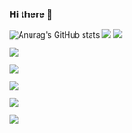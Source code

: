 ### Hi there 👋

<!--
**ROOTXBOT2/ROOTXBOT2** is a ✨ _special_ ✨ repository because its `README.md` (this file) appears on your GitHub profile.

Here are some ideas to get you started:

- 🔭 I’m currently working on ...
- 🌱 I’m currently learning ...
- 👯 I’m looking to collaborate on ...
- 🤔 I’m looking for help with ...
- 💬 Ask me about ...
- 📫 How to reach me: ...
- 😄 Pronouns: ...
- ⚡ Fun fact: ...
-->
![Anurag's GitHub stats](https://github-readme-stats.vercel.app/api?username=ROOTXBOT2&show_icons=true&theme=radical)
<a href="버튼을 눌렀을 때 이동할 링크" target="_blank"><img src="https://img.shields.io/badge/Python?style=for-the-badge&logo=python&logoColor=#3776AB"/></a>
<a href="버튼을 눌렀을 때 이동할 링크" target="_blank"><img src="https://img.shields.io/badge/뱃지레이블-배경색?style=for-the-badge&logo=로고&logoColor=로고색상"/></a>

<a href="버튼을 눌렀을 때 이동할 링크" target="_blank"><img src="https://img.shields.io/badge/뱃지레이블-배경색?style=for-the-badge&logo=로고&logoColor=로고색상"/></a>

<a href="버튼을 눌렀을 때 이동할 링크" target="_blank"><img src="https://img.shields.io/badge/뱃지레이블-배경색?style=for-the-badge&logo=로고&logoColor=로고색상"/></a>

<a href="버튼을 눌렀을 때 이동할 링크" target="_blank"><img src="https://img.shields.io/badge/뱃지레이블-배경색?style=for-the-badge&logo=로고&logoColor=로고색상"/></a>

<a href="버튼을 눌렀을 때 이동할 링크" target="_blank"><img src="https://img.shields.io/badge/뱃지레이블-배경색?style=for-the-badge&logo=로고&logoColor=로고색상"/></a>

<a href="버튼을 눌렀을 때 이동할 링크" target="_blank"><img src="https://img.shields.io/badge/뱃지레이블-배경색?style=for-the-badge&logo=로고&logoColor=로고색상"/></a>


